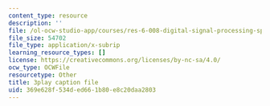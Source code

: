 ```yaml
---
content_type: resource
description: ''
file: /ol-ocw-studio-app/courses/res-6-008-digital-signal-processing-spring-2011/369e628f534ded661b80e8c20daa2803_XT6o4IRTcLk.srt
file_size: 54702
file_type: application/x-subrip
learning_resource_types: []
license: https://creativecommons.org/licenses/by-nc-sa/4.0/
ocw_type: OCWFile
resourcetype: Other
title: 3play caption file
uid: 369e628f-534d-ed66-1b80-e8c20daa2803
---
```


